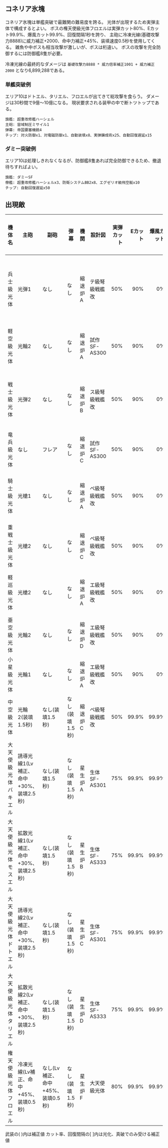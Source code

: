 ## コネリア氷塊

コネリア氷塊は単艦突破で最難関の難易度を誇る。
光体が出現するため実弾主体で構成するとよい。
ボスの権天使級光体フロエルは実弾カット80%、Eカット99.9%、爆風カット99.9%、回復間隔1秒を誇り、
主砲に冷凍光線(基礎攻撃力8888)に威力補正+2000、命中力補正+45%、装填速度0.5秒を使用してくる。
雑魚や中ボスも相当攻撃が激しいが、ボスは桁違い。
ボスの攻撃を完全防御するには防御艦8隻が必要。

冷凍光線の最終的なダメージは `基礎攻撃力8888 * 威力倍率補正1001 + 威力補正2000` となり6,899,288である。


### 単艦突破例

エリア10はドトエル、タリエル、フロエルが出てきて総攻撃を食らう。
ダメージは30秒間で9億～10億になる。
現状要求される装甲の中で断トツトップである。

```
旗艦: 超重改修艦ハーシェル
主砲: 宙域制圧ミサイル1
弾幕: 帝国要塞機銃4
チップ: 対火防御x1、対電磁防御x1、自動装填x8、実弾錬成術x25、自動回復遅延x15
```

### ダミー突破例

エリア10は処理しきれなくなるが、防御艦8隻あれば完全防御できるため、撤退待ちすればよい。

```
旗艦: ダミーSF
僚艦: 超重改修艦ハーシェルx3、防衛システムBB2x8、エグゼリオ級飛空艇x10
チップ: 自動回復遅延x50
```

## 出現敵

<ul class="enemies-list"></ul>

| 機体名               | 主砲                                   | 副砲                              | 弾幕            | 機関    | 設計図         | 実弾カット | Eカット | 爆風カット | 回避率 | 爆風回避率 | 回復間隔 | 登場ステージ              |
|----------------------|----------------------------------------|-----------------------------------|-----------------|---------|----------------|-----------:|--------:|-----------:|-------:|-----------:|----------|---------------------------|
| 兵士級光体           | 光弾1                                  | なし                              | なし            | 縮退炉A | テ級弩級戦艦改 |        50% |     90% |         0% |     0% |         0% | 15秒     | 1、2、3、4、5、6、7、8、9 |
| 軽空級光体           | 光輪2                                  | なし                              | なし            | 縮退炉A | 試作SF-AS300   |        50% |     90% |         0% |     0% |         0% | 15秒     | 1ボス、6、7、8、9         |
| 戦士級光体           | 光弾2                                  | なし                              | なし            | 縮退炉B | ス級弩級戦艦改 |        50% |     90% |         0% |     0% |         0% | 15秒     | 2、3、4、5、6、7、8、9    |
| 竜兵級光体           | なし                                   | フレア                            | なし            | 縮退炉C | 試作SF-AS300   |        50% |     90% |         0% |     0% |         0% | 15秒     | 2ボス、7、8、9            |
| 騎士級光体           | 光槍1                                  | なし                              | なし            | 縮退炉A | ペ級弩級戦艦改 |        50% |     90% |         0% |     0% |         0% | 15秒     | 3、4、5、6、7、8、9       |
| 重戦士級光体         | 光槍2                                  | なし                              | なし            | 縮退炉C | ペ級弩級戦艦改 |        50% |     90% |         0% |     0% |         0% | 15秒     | 3ボス、8、9               |
| 軽巡級光体           | 光槍2                                  | なし                              | なし            | 縮退炉A | エ級弩級戦艦改 |        50% |     90% |         0% |     0% |         0% | 15秒     | 4、5、6、7、8、9          |
| 亜空級光体           | 光輪2                                  | なし                              | なし            | 縮退炉D | エ級弩級戦艦改 |        50% |     90% |         0% |     0% |         0% | 15秒     | 4ボス、9                  |
| 小星級光体           | 光輪1                                  | なし                              | なし            | 縮退炉A | エ級弩級戦艦改 |        50% |     90% |         0% |     0% |         0% | 15秒     | 5、6、7、8、9             |
| 中空級光体           | 光輪2(装填1.5秒)                       | なし(装填1.5秒)                   | なし(装填1.5秒) | 縮退炉C | ペ級弩級戦艦改 |        50% |   99.9% |      99.9% |     0% |         0% | 4秒      | 5ボス、9                  |
| 大天使級光体バキエル | 誘導光線1(Lv補正、命中+30%、装填2.5秒) | なし(装填1.5秒)                   | なし(装填1.5秒) | 星生炉A | 生体SF-AS301   |        75% |   99.9% |      99.9% |     0% |         0% | 2秒      | 6ボス、10                 |
| 大天使級光体モスエル | 拡散光線1(Lv補正、命中+30%、装填2.5秒) | なし(装填1.5秒)                   | なし(装填1.5秒) | 星生炉B | 生体SF-AS333   |        75% |   99.9% |      99.9% |     0% |         0% | 2秒      | 7ボス、10                 |
| 大天使級光体ドトエル | 誘導光線2(Lv補正、命中+30%、装填2.5秒) | なし(装填1.5秒)                   | なし(装填1.5秒) | 星生炉C | 生体SF-AS301   |        75% |   99.9% |      99.9% |     0% |         0% | 2秒      | 8ボス                     |
| 大天使級光体タリエル | 拡散光線2(Lv補正、命中+30%、装填2.5秒) | なし(装填1.5秒)                   | なし(装填1.5秒) | 星生炉D | 生体SF-AS333   |        75% |   99.9% |      99.9% |     0% |         0% | 2秒      | 9ボス                     |
| 権天使級光体フロエル | 冷凍光線(Lv補正、命中+45%、装填0.5秒)  | なし(Lv補正、命中+45%、装填0.5秒) | なし(装填1.5秒) | 星生炉F | 大天使級光体   |        80% |   99.9% |      99.9% |     0% |         0% | 1秒      | 10ボス                    |

武装の( )内は補正値
カット率、回復間隔の[ ]内は光化、真破でのみ受ける補正値
